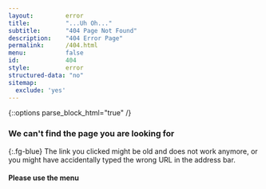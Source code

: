 ```yaml
---
layout: 		error
title:			"...Uh Oh..."
subtitle:		"404 Page Not Found"
description:	"404 Error Page"
permalink:		/404.html
menu:			false
id:				404
style:			error
structured-data: "no"
sitemap:
  exclude: 'yes'
---
```


{::options parse_block_html="true" /}
<span class="fa fa-map-signs fg-blue" style="font-size: 9em;"></span>

### We can't find the page you are looking for #
{:.fg-blue}
The link you clicked might be old and does not work anymore, or you might have accidentally typed the wrong URL in the address bar.
     
#### Please use the menu #